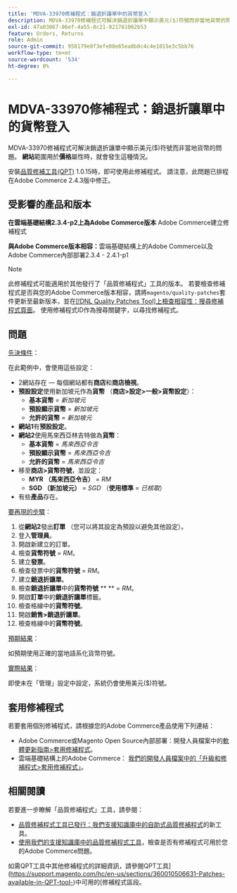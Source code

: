 ```yaml
---
title: 'MDVA-33970修補程式：銷退折讓單中的貨幣登入'
description: MDVA-33970修補程式可解決銷退折讓單中顯示美元($)符號而非當地貨幣的問題。 當**Website**範圍用於**Price**屬性時，就會發生這種情況。
exl-id: 47a03067-86ef-4a55-8c21-921781062b53
feature: Orders, Returns
role: Admin
source-git-commit: 958179e0f3efe08e65ea8b0c4c4e1015e3c5bb76
workflow-type: tm+mt
source-wordcount: '534'
ht-degree: 0%

---
```


# MDVA-33970修補程式：銷退折讓單中的貨幣登入

MDVA-33970修補程式可解決銷退折讓單中顯示美元($)符號而非當地貨幣的問題。 **網站**&#x200B;範圍用於&#x200B;**價格**&#x200B;屬性時，就會發生這種情況。

安裝[品質修補工具(QPT)](https://devdocs.magento.com/guides/v2.4/comp-mgr/patching.html#mqp) 1.0.15時，即可使用此修補程式。 請注意，此問題已排程在Adobe Commerce 2.4.3版中修正。

## 受影響的產品和版本

**在雲端基礎結構2.3.4-p2上為Adobe Commerce版本** Adobe Commerce建立修補程式

**與Adobe Commerce版本相容：**&#x200B;雲端基礎結構上的Adobe Commerce以及Adobe Commerce內部部署2.3.4 - 2.4.1-p1

>[!NOTE]
>
>此修補程式可能適用於其他發行了「品質修補程式」工具的版本。 若要檢查修補程式是否與您的Adobe Commerce版本相容，請將`magento/quality-patches`套件更新至最新版本，並在[[!DNL Quality Patches Tool]上檢查相容性：搜尋修補程式頁面](https://devdocs.magento.com/quality-patches/tool.html#patch-grid)。 使用修補程式ID作為搜尋關鍵字，以尋找修補程式。

## 問題

<u>先決條件</u>：

在此範例中，會使用這些設定：

* 2網站存在 — 每個網站都有&#x200B;**商店**&#x200B;和&#x200B;**商店檢視**。
* **預設設定**&#x200B;使用新加坡元作為&#x200B;**貨幣** （**商店>設定>一般>貨幣設定**）：
   * **基本貨幣** = *新加坡元*
   * **預設顯示貨幣** = *新加坡元*
   * **允許的貨幣** = *新加坡元*
* **網站1**&#x200B;有&#x200B;**預設設定**。
* **網站2**&#x200B;使用馬來西亞林吉特做為&#x200B;**貨幣**：
   * **基本貨幣** = *馬來西亞令吉*
   * **預設顯示貨幣** = *馬來西亞令吉*
   * **允許的貨幣** = *馬來西亞令吉*
* 移至&#x200B;**商店>貨幣符號**，並設定：
   * **MYR （馬來西亞令吉）** = *RM*
   * **SGD （新加坡元）** = *SGD* （**使用標準** = *已核取*）
* 有些&#x200B;**產品**&#x200B;存在。

<u>要再現的步驟</u>：

1. 從&#x200B;**網站2**&#x200B;發出&#x200B;**訂單** （您可以將其設定為預設以避免其他設定）。
1. 登入&#x200B;**管理員**。
1. 開啟新建立的訂單。
1. 檢查&#x200B;**貨幣符號** = *RM*。
1. 建立&#x200B;**發票**。
1. 檢查發票中的&#x200B;**貨幣符號** = *RM*。
1. 建立&#x200B;**銷退折讓單**。
1. 檢查&#x200B;**銷退折讓單**&#x200B;中的&#x200B;**貨幣符號** ** ** = *RM*。
1. 開啟&#x200B;**訂單**&#x200B;中的&#x200B;**銷退折讓單**&#x200B;標籤。
1. 檢查格線中的&#x200B;**貨幣符號**。
1. 開啟&#x200B;**銷售>銷退折讓單**。
1. 檢查格線中的&#x200B;**貨幣符號**。

<u>預期結果</u>：

如預期使用正確的當地語系化貨幣符號。

<u>實際結果</u>：

即使未在「管理」設定中設定，系統仍會使用美元($)符號。

## 套用修補程式

若要套用個別修補程式，請根據您的Adobe Commerce產品使用下列連結：

* Adobe Commerce或Magento Open Source內部部署：開發人員檔案中的[軟體更新指南>套用修補程式](https://devdocs.magento.com/guides/v2.4/comp-mgr/patching/mqp.html)。
* 雲端基礎結構上的Adobe Commerce： [我們的開發人員檔案中的「升級和修補程式>套用修補程式」](https://devdocs.magento.com/cloud/project/project-patch.html)。

## 相關閱讀

若要進一步瞭解「品質修補程式」工具，請參閱：

* [品質修補程式工具已發行：我們支援知識庫中的自助式品質修補程式](/help/announcements/adobe-commerce-announcements/magento-quality-patches-released-new-tool-to-self-serve-quality-patches.md)的新工具。
* [使用我們的支援知識庫中的品質修補程式工具](/help/support-tools/patches-available-in-qpt-tool/check-patch-for-magento-issue-with-magento-quality-patches.md)，檢查是否有修補程式可用於您的Adobe Commerce問題。

如需QPT工具中其他修補程式的詳細資訊，請參閱QPT工具](https://support.magento.com/hc/en-us/sections/360010506631-Patches-available-in-QPT-tool-)中可用的[修補程式區段。
